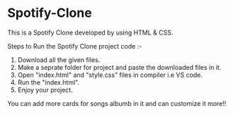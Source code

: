 # Spotify-Clone
This is a Spotify Clone developed by using HTML &amp; CSS.

Steps to Run the Spotify Clone project code :-

1. Download all the given files.
2. Make a seprate folder for project and paste the downloaded files in it.
3. Open "index.html" and "style.css" files in compiler i.e VS code.
4. Run the "index.html".
5. Enjoy your project.

You can add more cards for songs albumb in it and can customize it more!!
